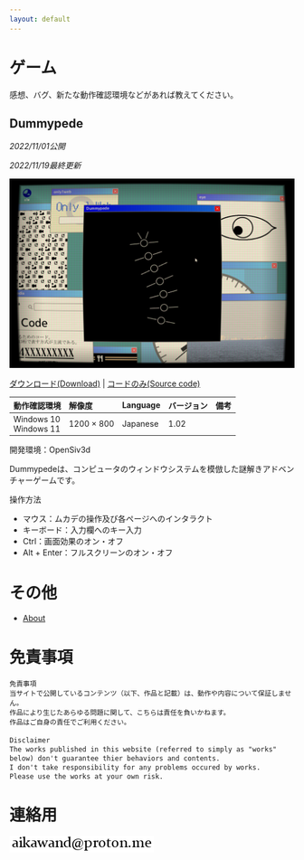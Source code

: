 ```yaml
---
layout: default
---
```


# ゲーム

感想、バグ、新たな動作確認環境などがあれば教えてください。


## Dummypede

*2022/11/01公開*

*2022/11/19最終更新*

![dummypede](./images/dummypede.png)

[ダウンロード(Download)](https://www.dropbox.com/s/l787t01g2u43lyw/dummypede_1_02.zip?dl=0) | 
[コードのみ(Source code)](https://github.com/Aikawa3311/Dummypede)

| 動作確認環境 | 解像度 | Language | バージョン | 備考 |
|:------------|:-------|:--------|:----------|:-----|
| Windows 10<br>Windows 11 | 1200 × 800 | Japanese | 1.02 | |

開発環境：OpenSiv3d

Dummypedeは、コンピュータのウィンドウシステムを模倣した謎解きアドベンチャーゲームです。


操作方法

- マウス：ムカデの操作及び各ページへのインタラクト
- キーボード：入力欄へのキー入力
- Ctrl：画面効果のオン・オフ
- Alt + Enter：フルスクリーンのオン・オフ


# その他

- [About](./docs/about.md)


# 免責事項

```
免責事項
当サイトで公開しているコンテンツ（以下、作品と記載）は、動作や内容について保証しません。
作品により生じたあらゆる問題に関して、こちらは責任を負いかねます。
作品はご自身の責任でご利用ください。

Disclaimer
The works published in this website (referred to simply as "works" below) don't guarantee thier behaviors and contents.
I don't take responsibility for any problems occured by works.
Please use the works at your own risk.
```


# 連絡用

![addr](./images/addr_bl.png)

